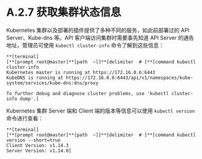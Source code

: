 # A.2.7 获取集群状态信息

Kubernetes 集群以及部署的插件提供了多种不同的服务，如此前部署过的 API Server、Kube-dns 等。API 客户端访问集群时需要事先知道 API Server 的通告地址，管理员可使用 `kubectl cluster-info` 命令了解到这些信息：

```
**[terminal]
[**[prompt root@master]**[path  ~]]**[delimiter  # ]**[command kubectl cluster-info
Kubernetes master is running at https://172.16.0.6:6443
KubeDNS is running at https://172.16.0.6:6443/api/v1/namespaces/kube-system/services/kube-dns:dns/proxy

To further debug and diagnose cluster problems, use 'kubectl cluster-info dump'.]
```

Kubernetes 集群 Server 端和 Client 端的版本等信息可以使用 `kubectl version` 命令进行查看：

```
**[terminal]
[**[prompt root@master]**[path  ~]]**[delimiter  # ]**[command kubectl version --short=true
Client Version: v1.14.3
Server Version: v1.14.0]
```